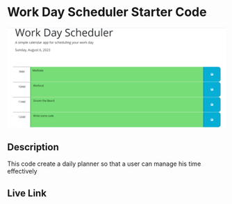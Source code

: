 # Work Day Scheduler Starter Code

![screenshot](scheduler.png)

## Description

This code create a daily planner so that a user can manage his time effectively

## Live Link

